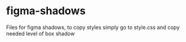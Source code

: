 # figma-shadows

Files for figma shadows, to copy styles simply go to style.css and copy needed level of box shadow
